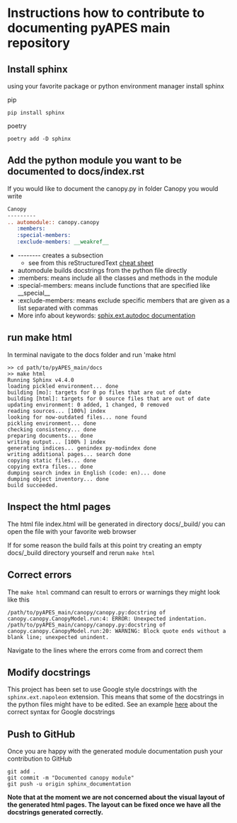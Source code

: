 # Instructions how to contribute to documenting pyAPES main repository

## Install sphinx

using your favorite package or python environment manager install sphinx

pip

```terminal
pip install sphinx
```

poetry
```terminal
poetry add -D sphinx
```

## Add the python module you want to be documented to docs/index.rst

If you would like to document the canopy.py in folder Canopy you would write
```rst
Canopy
---------
.. automodule:: canopy.canopy
   :members:
   :special-members:
   :exclude-members: __weakref__
```
- \-\-\-\-\-\-\-\- creates a subsection
    - see from this reStructuredText [cheat sheet](https://github.com/ralsina/rst-cheatsheet/blob/master/rst-cheatsheet.rst)
- automodule builds docstrings from the python file directly
- :members: means include all the classes and methods in the module
- :special-members: means include functions that are specified like \_\_special\_\_
- :exclude-members: means exclude specific members that are given as a list separated with commas
- More info about keywords: [sphix.ext.autodoc documentation](https://www.sphinx-doc.org/en/master/usage/extensions/autodoc.html)

## run make html

In terminal navigate to the docs folder and run 'make html

```terminal
>> cd path/to/pyAPES_main/docs
>> make html
Running Sphinx v4.4.0
loading pickled environment... done
building [mo]: targets for 0 po files that are out of date
building [html]: targets for 0 source files that are out of date
updating environment: 0 added, 1 changed, 0 removed
reading sources... [100%] index
looking for now-outdated files... none found
pickling environment... done
checking consistency... done
preparing documents... done
writing output... [100% ] index                                                                     
generating indices... genindex py-modindex done
writing additional pages... search done
copying static files... done
copying extra files... done
dumping search index in English (code: en)... done
dumping object inventory... done
build succeeded.
```

## Inspect the html pages
The html file index.html will be generated in directory docs/_build/ you can open the file with your favorite web browser

If for some reason the build fails at this point try creating an empty docs/_build directory yourself and rerun ```make html```

## Correct errors

The ```make html``` command can result to errors or warnings they might look like this

```terminal
/path/to/pyAPES_main/canopy/canopy.py:docstring of canopy.canopy.CanopyModel.run:4: ERROR: Unexpected indentation.
/path/to/pyAPES_main/canopy/canopy.py:docstring of canopy.canopy.CanopyModel.run:20: WARNING: Block quote ends without a blank line; unexpected unindent.
```

Navigate to the lines where the errors come from and correct them

## Modify docstrings

This project has been set to use Google style docstrings with the ```sphinx.ext.napoleon``` extension. This means that some of the docstrings in the python files might have to be edited. See an example [here](https://sphinxcontrib-napoleon.readthedocs.io/en/latest/example_google.html) about the correct syntax for Google docstrings

## Push to GitHub

Once you are happy with the generated module documentation push your contribution to GitHub

```terminal
git add .
git commit -m "Documented canopy module"
git push -u origin sphinx_documentation
````

**Note that at the moment we are not concerned about the visual layout of the generated html pages. The layout can be fixed once we have all the docstrings generated correctly.**
